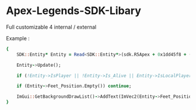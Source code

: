 # Apex-Legends-SDK-Libary
Full customizable 4 internal / external 

Example : 
```for (int i = 0; i <= 255; i++)
{
	SDK::Entity* Entity = Read<SDK::Entity*>(sdk.R5Apex + 0x1dd45f8 + ((static_cast<unsigned long long>(i) + 1) << 5));

	Entity->Update();

	if (!Entity->IsPlayer || !Entity->Is_Alive || Entity->IsLocalPlayer) continue;

	if (Entity->Feet_Position.Empty()) continue;

	ImGui::GetBackgroundDrawList()->AddText(ImVec2(Entity->Feet_Position.x, Entity->Feet_Position.y), ImColor(255, 255, 255, 255), "Entity");
} 


